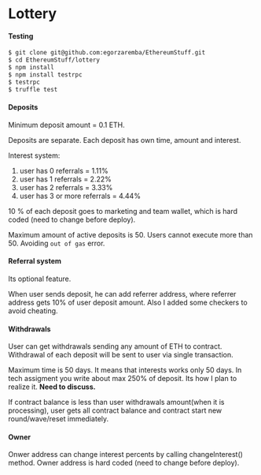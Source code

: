 # Lottery

#### Testing

```sh
$ git clone git@github.com:egorzaremba/EthereumStuff.git
$ cd EthereumStuff/lottery
$ npm install
$ npm install testrpc
$ testrpc
$ truffle test
```

#### Deposits

Minimum deposit amount = 0.1 ETH.

Deposits are separate. Each deposit has own time, amount and interest.

Interest system:

1. user has 0 referrals = 1.11%
2. user has 1 referrals = 2.22%
3. user has 2 referrals = 3.33%
4. user has 3 or more referrals = 4.44%

10 % of each deposit goes to marketing and team wallet, which is hard coded (need to change before deploy).

Maximum amount of active deposits is 50. Users cannot execute more than 50. Avoiding `out of gas` error.

#### Referral system

Its optional feature.

When user sends deposit, he can add referrer address, where referrer address gets 10% of user deposit amount. Also I added some checkers to avoid cheating.

#### Withdrawals

User can get withdrawals sending any amount of ETH to contract. Withdrawal of each deposit will be sent to user via single transaction.

Maximum time is 50 days. It means that interests works only 50 days.
In tech assigment you write about max 250% of deposit. Its how I plan to realize it. **Need to discuss.**

If contract balance is less than user withdrawals amount(when it is processing), user gets all contract balance and contract start new round/wave/reset immediately.

#### Owner

Onwer address can change interest percents by calling changeInterest() method. Owner address is hard coded (need to change before deploy).
